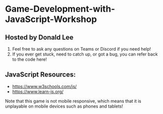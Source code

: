 # Game-Development-with-JavaScript-Workshop
## Hosted by Donald Lee

1. Feel free to ask any questions on Teams or Discord if you need help!
2. If you ever get stuck, need to catch up, or got a bug, you can refer back to the code here!

## JavaScript Resources:
- https://www.w3schools.com/js/
- https://www.learn-js.org/

Note that this game is not mobile responsive, which means that it is unplayable on mobile devices such as phones and tablets!

